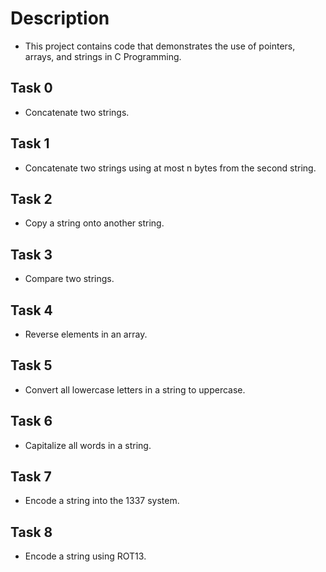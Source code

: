 # Description
- This project contains code that demonstrates the use of pointers, arrays, and strings in C Programming.

## Task 0
- Concatenate two strings.

## Task 1
- Concatenate two strings using at most n bytes from the second string.

## Task 2
- Copy a string onto another string.

## Task 3
- Compare two strings.

## Task 4
- Reverse elements in an array.

## Task 5
- Convert all lowercase letters in a string to uppercase.

## Task 6
- Capitalize all words in a string.

## Task 7
- Encode a string into the 1337 system.

## Task 8
- Encode a string using ROT13.
